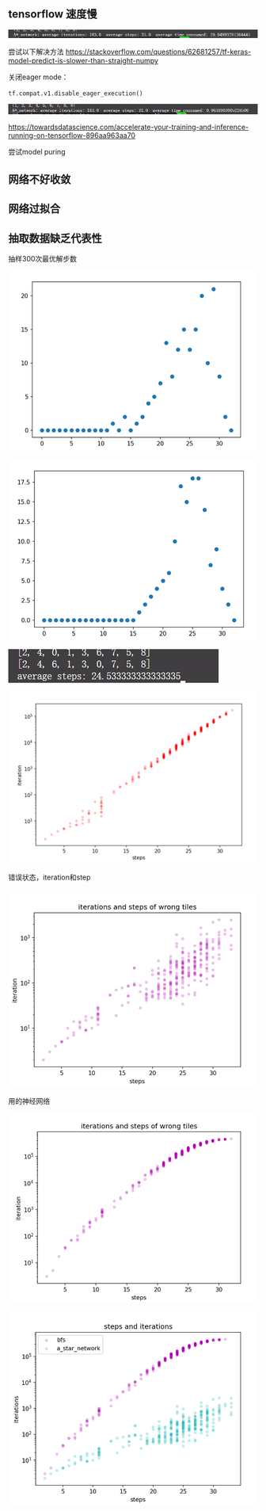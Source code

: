 ## tensorflow 速度慢
![image-20220331201623509](note.assets/image-20220331201623509.png)

尝试以下解决方法
https://stackoverflow.com/questions/62681257/tf-keras-model-predict-is-slower-than-straight-numpy

关闭eager mode：

`tf.compat.v1.disable_eager_execution()`

![image-20220331201431802](note.assets/image-20220331201431802.png)

https://towardsdatascience.com/accelerate-your-training-and-inference-running-on-tensorflow-896aa963aa70

尝试model puring



## 网络不好收敛

## 网络过拟合

## 抽取数据缺乏代表性

抽样300次最优解步数

![image-20220405100953579](note.assets/image-20220405100953579.png)

![image-20220405103227758](note.assets/image-20220405103227758.png)

![image-20220405103238598](note.assets/image-20220405103238598.png)

![image-20220406214152775](note.assets/image-20220406214152775.png)

错误状态，iteration和step

![image-20220406234854005](note.assets/image-20220406234854005.png)



用的神经网络

![image-20220407001436447](note.assets/image-20220407001436447.png)

![image-20220407002634414](note.assets/image-20220407002634414.png)
